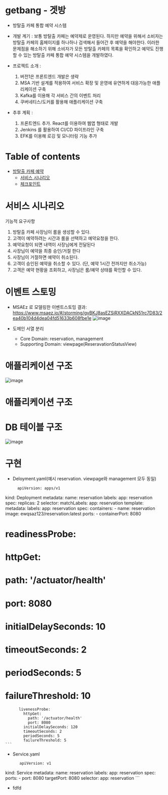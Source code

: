 # getbang - 겟방
- 방탈출 카페 통합 예약 시스템
- 개발 계기 : 보통 방탈출 카페는 예약제로 운영된다. 하지만 예약을 위해서 소비자는 방탈출 카페의 홈페이지를 하나하나 검색해서 들어간 후 예약을 해야한다. 이러한 문제점을 해소하기 위해 소비자가 모든 방탈출 카페의 목록을 확인하고 예약도 진행할 수 있는 방탈출 카페 통합 예약 시스템을 개발하였다.
- 프로젝트 소개 : 
  1. 버전1은 프론트엔드 개발은 생략
  2. MSA 기반 설계를 적용하여 서비스 확장 및 운영에 유연하게 대응가능한 애플리케이션 구축
  3. Kafka를 이용해 각 서비스 간의 이벤트 처리
  4. 쿠버네티스/도커를 활용해 애플리케이션 구축
 
- 추후 계획 : 
  1. 프론트엔드 추가. React를 이용하여 웹앱 형태로 개발
  2. Jenkins 를 활용하여 CI/CD 파이프라인 구축
  3. EFK를 이용해 로깅 및 모니터링 기능 추가

# Table of contents

- [방탈출 카페 예약](#---)
  - [서비스 시나리오](#서비스-시나리오)
  - [체크포인트](#체크포인트)

# 서비스 시나리오


기능적 요구사항
1. 방탈출 카페 사장님이 룸을 생성할 수 있다.
2. 고객이 예약하려는 시간과 룸을 선택하고 예약요청을 한다.
3. 예약요청이 되면 내역이 사장님에게 전달된다
4. 사장님이 예약을 최종 승인/거절 한다
5. 사장님이 거절하면 예약이 취소된다.
6. 고객이 승인된 예약을 취소할 수 있다. (단, 예약 1시간 전까지만 취소가능)
7. 고객은 예약 현황을 조회하고, 사장님은 룸/예약 상태를 확인할 수 있다.

 
# 이벤트 스토밍

- MSAEz 로 모델링한 이벤트스토밍 결과: https://www.msaez.io/#/storming/gvBKJ8asEZSiRXXDACkN51rc7D83/2ea40b104d4dea04fd51633b608fbe1e
  ![image](https://user-images.githubusercontent.com/20436113/200521709-fdb79870-2ef3-4dcd-b138-fc5475dae2e1.png)


- 도메인 서열 분리 
    - Core Domain:  reservation, management
    - Supporting Domain:  viewpage(ReseravationStatusView)
    
# 애플리케이션 구조
  ![image](https://user-images.githubusercontent.com/20436113/202630142-73a58e41-4fce-4294-9ea9-cd9225da341d.png)

# 애플리케이션 구조
  
# DB 테이블 구조
  ![image](https://user-images.githubusercontent.com/20436113/202624539-e083093b-8310-4ea2-95db-be0209f5f740.png)


# 구현

- Deloyment.yaml(예시 reservation. viewpage와 management 모두 동일)
    ```
      apiVersion: apps/v1
kind: Deployment
metadata:
  name: reservation
  labels:
    app: reservation
spec:
  replicas: 2
  selector:
    matchLabels:
      app: reservation
  template:
    metadata:
      labels:
        app: reservation
    spec:
      containers:
        - name: reservation
          image: ewqsaz123/reservation:latest
          ports:
            - containerPort: 8080
#          readinessProbe:
#            httpGet:
#              path: '/actuator/health'
#              port: 8080
#            initialDelaySeconds: 10
#            timeoutSeconds: 2
#            periodSeconds: 5
#            failureThreshold: 10
          livenessProbe:
            httpGet:
              path: '/actuator/health'
              port: 8080
            initialDelaySeconds: 120
            timeoutSeconds: 2
            periodSeconds: 5
            failureThreshold: 5 
    ```
- Service.yaml
    ```
       apiVersion: v1
kind: Service
metadata:
  name: reservation
  labels:
    app: reservation
spec:
  ports:
    - port: 8080
      targetPort: 8080
  selector:
    app: reservation
    ```
- fdfd
